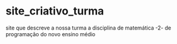 # site_criativo_turma
site que descreve a nossa turma a disciplina de matemática -2- de programação do novo ensino médio 
